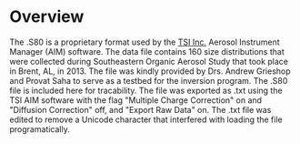 # Overview
The .S80 is a proprietary format used by the  [TSI Inc.](http://www.tsi.com/Company/) Aerosol Instrument Manager (AIM) software. The data file contains 160 size distributions that were collected during Southeastern Organic Aerosol Study that took place in Brent, AL, in 2013. The file was kindly provided by Drs. Andrew Grieshop and Provat Saha to serve as a testbed for the inversion program. The .S80 file is included here for tracability. The file was exported as .txt using the TSI AIM software with the flag "Multiple Charge Correction" on and "Diffusion Correction" off, and "Export Raw Data" on. The .txt file was edited to remove a Unicode character that interfered with loading the file programatically.
